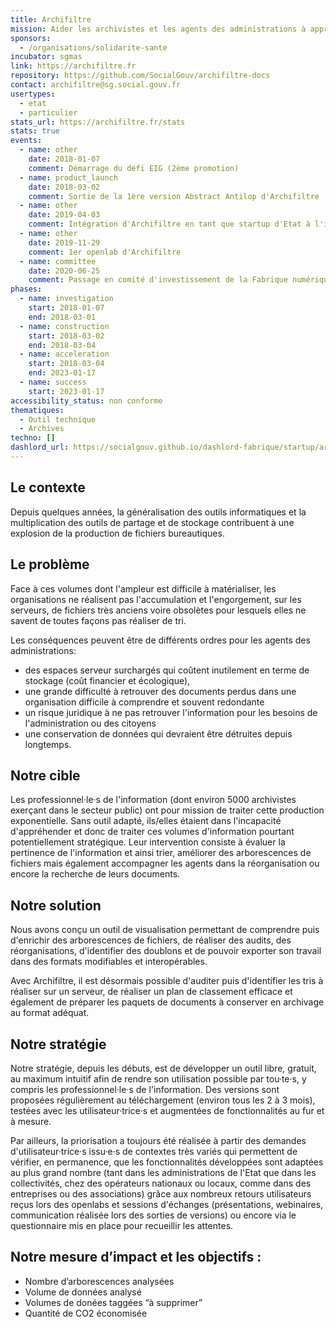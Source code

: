 ```yaml
---
title: Archifiltre
mission: Aider les archivistes et les agents des administrations à appréhender et trier des arborescences de fichiers et des messageries complètes.
sponsors:
  - /organisations/solidarite-sante
incubator: sgmas
link: https://archifiltre.fr
repository: https://github.com/SocialGouv/archifiltre-docs
contact: archifiltre@sg.social.gouv.fr
usertypes:
  - etat
  - particulier
stats_url: https://archifiltre.fr/stats
stats: true
events:
  - name: other
    date: 2018-01-07
    comment: Démarrage du défi EIG (2ème promotion)
  - name: product_launch
    date: 2018-03-02
    comment: Sortie de la 1ère version Abstract Antilop d'Archifiltre
  - name: other
    date: 2019-04-03
    comment: Intégration d'Archifiltre en tant que startup d'Etat à l'incubateur des ministères sociaux
  - name: other
    date: 2019-11-29
    comment: 1er openlab d'Archifiltre
  - name: committee
    date: 2020-06-25
    comment: Passage en comité d'investissement de la Fabrique numérique entérinant le soutien du service interministériel des archives de France
phases:
  - name: investigation
    start: 2018-01-07
    end: 2018-03-01
  - name: construction
    start: 2018-03-02
    end: 2018-03-04
  - name: acceleration
    start: 2018-03-04
    end: 2023-01-17
  - name: success
    start: 2023-01-17
accessibility_status: non conforme
thematiques:
  - Outil technique
  - Archives
techno: []
dashlord_url: https://socialgouv.github.io/dashlord-fabrique/startup/archifiltre
---
```

## Le contexte

Depuis quelques années, la généralisation des outils informatiques et la multiplication des outils de partage et de stockage contribuent à une explosion de la production de fichiers bureautiques.

## Le problème

Face à ces volumes dont l'ampleur est difficile à matérialiser, les organisations ne réalisent pas l'accumulation et l'engorgement, sur les serveurs, de fichiers très anciens voire obsolètes pour lesquels elles ne savent de toutes façons pas réaliser de tri.

Les conséquences peuvent être de différents ordres pour les agents des administrations:
- des espaces serveur surchargés qui coûtent inutilement en terme de stockage (coût financier et écologique),
- une grande difficulté à retrouver des documents perdus dans une organisation difficile à comprendre et souvent redondante
- un risque juridique à ne pas retrouver l'information pour les besoins de l'administration ou des citoyens
- une conservation de données qui devraient être détruites depuis longtemps.

## Notre cible

Les professionnel·le·s de l'information (dont environ 5000 archivistes exerçant dans le secteur public) ont pour mission de traiter cette production exponentielle. Sans outil adapté, ils/elles étaient dans l'incapacité d'appréhender et donc de traiter ces volumes d'information pourtant potentiellement stratégique. Leur intervention consiste à évaluer la pertinence de l'information et ainsi trier, améliorer des arborescences de fichiers mais également accompagner les agents dans la réorganisation ou encore la recherche de leurs documents.

## Notre solution

Nous avons conçu un outil de visualisation permettant de comprendre puis d'enrichir des arborescences de fichiers, de réaliser des audits, des réorganisations, d'identifier des doublons et de pouvoir exporter son travail dans des formats modifiables et interopérables.

Avec Archifiltre, il est désormais possible d'auditer puis d'identifier les tris à réaliser sur un serveur, de réaliser un plan de classement efficace et également de préparer les paquets de documents à conserver en archivage au format adéquat.

## Notre stratégie

Notre stratégie, depuis les débuts, est de développer un outil libre, gratuit, au maximum intuitif afin de rendre son utilisation possible par tou·te·s, y compris les professionnel·le·s de l'information. Des versions sont proposées régulièrement au téléchargement (environ tous les 2 à 3 mois), testées avec les utilisateur·trice·s et augmentées de fonctionnalités au fur et à mesure.

Par ailleurs, la priorisation a toujours été réalisée à partir des demandes d'utilisateur·trice·s issu·e·s de contextes très variés qui permettent de vérifier, en permanence, que les fonctionnalités développées sont adaptées au plus grand nombre (tant dans les administrations de l'Etat que dans les collectivités, chez des opérateurs nationaux ou locaux, comme dans des entreprises ou des associations) grâce aux nombreux retours utilisateurs reçus lors des openlabs et sessions d'échanges (présentations, webinaires, communication réalisée lors des sorties de versions) ou encore via le questionnaire mis en place pour recueillir les attentes.

## Notre mesure d’impact et les objectifs : 

-	Nombre d’arborescences analysées
-	Volume de données analysé
-	Volumes de donées taggées “à supprimer”
-	Quantité de CO2 économisée